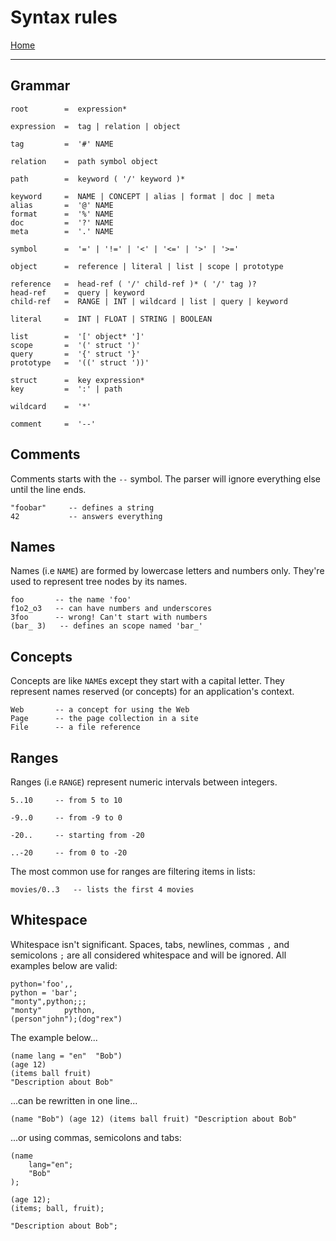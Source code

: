  # Syntax rules

[Home](../README.md)

---

## Grammar

```
root        =  expression*

expression  =  tag | relation | object

tag         =  '#' NAME

relation    =  path symbol object

path        =  keyword ( '/' keyword )*

keyword     =  NAME | CONCEPT | alias | format | doc | meta
alias       =  '@' NAME
format      =  '%' NAME
doc         =  '?' NAME
meta        =  '.' NAME

symbol      =  '=' | '!=' | '<' | '<=' | '>' | '>='

object      =  reference | literal | list | scope | prototype

reference   =  head-ref ( '/' child-ref )* ( '/' tag )?
head-ref    =  query | keyword
child-ref   =  RANGE | INT | wildcard | list | query | keyword

literal     =  INT | FLOAT | STRING | BOOLEAN

list        =  '[' object* ']'
scope       =  '(' struct ')'
query       =  '{' struct '}'
prototype   =  '((' struct '))'

struct      =  key expression*
key         =  ':' | path

wildcard    =  '*'

comment     =  '--'
```


## Comments

Comments starts with the `--` symbol. The parser will ignore everything else until the line ends.

```
"foobar"     -- defines a string
42           -- answers everything
```


## Names

Names (i.e `NAME`) are formed by lowercase letters and numbers only.
They're used to represent tree nodes by its names.

```
foo       -- the name 'foo'
f1o2_o3   -- can have numbers and underscores
3foo      -- wrong! Can't start with numbers
(bar_ 3)   -- defines an scope named 'bar_'
```


## Concepts

Concepts are like `NAME`s except they start with a capital letter.
They represent names reserved (or concepts) for an application's context.

```
Web       -- a concept for using the Web
Page      -- the page collection in a site
File      -- a file reference
```


## Ranges

Ranges (i.e `RANGE`) represent numeric intervals between integers.

```
5..10     -- from 5 to 10

-9..0     -- from -9 to 0

-20..     -- starting from -20

..-20     -- from 0 to -20
```

The most common use for ranges are filtering items in lists:

```
movies/0..3   -- lists the first 4 movies
```


## Whitespace

Whitespace isn't significant. Spaces, tabs, newlines, commas `,` and semicolons `;` are all considered whitespace and will be ignored. All examples below are valid:

```
python='foo',,
python = 'bar';
"monty",python;;;
"monty"     python,
(person"john");(dog"rex")
```

The example below...

```
(name lang = "en"  "Bob")
(age 12)
(items ball fruit)
"Description about Bob"
```

...can be rewritten in one line...

```
(name "Bob") (age 12) (items ball fruit) "Description about Bob"
```

...or using commas, semicolons and tabs:

```
(name
    lang="en";
    "Bob"
);

(age 12);
(items; ball, fruit);

"Description about Bob";
```
